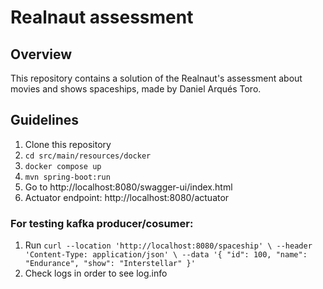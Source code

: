 # Realnaut assessment

## Overview

This repository contains a solution of the Realnaut's assessment about movies and shows spaceships, made by Daniel Arqués Toro.

## Guidelines

1. Clone this repository
2. `cd src/main/resources/docker`
3. `docker compose up`
4. `mvn spring-boot:run`
5. Go to http://localhost:8080/swagger-ui/index.html
6. Actuator endpoint: http://localhost:8080/actuator

### For testing kafka producer/cosumer:

1. Run `curl --location 'http://localhost:8080/spaceship' \
--header 'Content-Type: application/json' \
--data '{
    "id": 100,
    "name": "Endurance",
    "show": "Interstellar"
}'`
2. Check logs in order to see log.info
